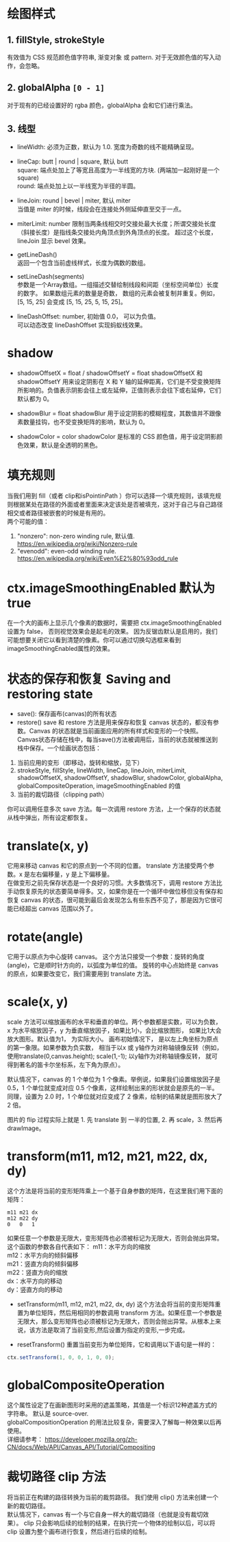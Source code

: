# 绘图样式





## 1. fillStyle, strokeStyle
有效值为 CSS 规范颜色值字符串, 渐变对象 或 pattern.
对于无效颜色值的写入动作，会忽略。  

## 2. globalAlpha  `[0 - 1]`
对于现有的已经设置好的 rgba 颜色，globalAlpha 会和它们进行乘法。  

## 3. 线型  
* lineWidth: 必须为正数，默认为 1.0. 
宽度为奇数的线不能精确呈现。

* lineCap:  butt | round | square, 默认 butt   
square: 端点处加上了等宽且高度为一半线宽的方块.  (两端加一起刚好是一个 square)  
round: 端点处加上以一半线宽为半径的半圆。  

* lineJoin:  round | bevel | miter, 默认 miter  
当值是 miter 的时候，线段会在连接处外侧延伸直至交于一点。   

* miterLimit: number
限制当两条线相交时交接处最大长度；所谓交接处长度（斜接长度）是指线条交接处内角顶点到外角顶点的长度。 
超过这个长度，lineJoin 显示 bevel 效果。  

* getLineDash()  
返回一个包含当前虚线样式，长度为偶数的数组。

* setLineDash(segments)  
参数是一个Array数组。一组描述交替绘制线段和间距（坐标空间单位）长度的数字。 如果数组元素的数量是奇数， 数组的元素会被复制并重复。例如， [5, 15, 25] 会变成 [5, 15, 25, 5, 15, 25]。

* lineDashOffset: number, 初始值 0.0， 可以为负值。  
可以动态改变 lineDashOffset 实现蚂蚁线效果。   



# shadow
* shadowOffsetX = float / shadowOffsetY = float
shadowOffsetX 和 shadowOffsetY 用来设定阴影在 X 和 Y 轴的延伸距离，它们是不受变换矩阵所影响的。负值表示阴影会往上或左延伸，正值则表示会往下或右延伸，它们默认都为 0。

* shadowBlur = float
shadowBlur 用于设定阴影的模糊程度，其数值并不跟像素数量挂钩，也不受变换矩阵的影响，默认为 0。

* shadowColor = color
shadowColor 是标准的 CSS 颜色值，用于设定阴影颜色效果，默认是全透明的黑色。

# 填充规则
当我们用到 fill（或者 clip和isPointinPath ）你可以选择一个填充规则，该填充规则根据某处在路径的外面或者里面来决定该处是否被填充，这对于自己与自己路径相交或者路径被嵌套的时候是有用的。   
两个可能的值：
1. "nonzero": non-zero winding rule, 默认值. https://en.wikipedia.org/wiki/Nonzero-rule  
2. "evenodd":  even-odd winding rule. https://en.wikipedia.org/wiki/Even%E2%80%93odd_rule     


# ctx.imageSmoothingEnabled 默认为 true  
在一个大的画布上显示几个像素的数据时，需要把 ctx.imageSmoothingEnabled 设置为 false， 否则视觉效果会是起毛的效果。
因为反锯齿默认是启用的，我们可能想要关闭它以看到清楚的像素。你可以通过切换勾选框来看到imageSmoothingEnabled属性的效果。

# 状态的保存和恢复 Saving and restoring state
* save(): 保存画布(canvas)的所有状态
* restore()
save 和 restore 方法是用来保存和恢复 canvas 状态的，都没有参数。Canvas 的状态就是当前画面应用的所有样式和变形的一个快照。
Canvas状态存储在栈中，每当save()方法被调用后，当前的状态就被推送到栈中保存。一个绘画状态包括：
1. 当前应用的变形（即移动，旋转和缩放，见下）
2. strokeStyle, fillStyle, lineWidth, lineCap, lineJoin, miterLimit, shadowOffsetX, shadowOffsetY, shadowBlur, shadowColor, globalAlpha, globalCompositeOperation, imageSmoothingEnabled 的值
3. 当前的裁切路径（clipping path）

你可以调用任意多次 save 方法。每一次调用 restore 方法，上一个保存的状态就从栈中弹出，所有设定都恢复。


# translate(x, y)
它用来移动 canvas 和它的原点到一个不同的位置。 
translate 方法接受两个参数。x 是左右偏移量，y 是上下偏移量。  
在做变形之前先保存状态是一个良好的习惯。大多数情况下，调用 restore 方法比手动恢复原先的状态要简单得多。又，如果你是在一个循环中做位移但没有保存和恢复 canvas 的状态，很可能到最后会发现怎么有些东西不见了，那是因为它很可能已经超出 canvas 范围以外了。

# rotate(angle)
它用于以原点为中心旋转 canvas。
这个方法只接受一个参数：旋转的角度(angle)，它是顺时针方向的，以弧度为单位的值。
旋转的中心点始终是 canvas 的原点，如果要改变它，我们需要用到 translate 方法。

# scale(x, y)
scale  方法可以缩放画布的水平和垂直的单位。两个参数都是实数，可以为负数，x 为水平缩放因子，y 为垂直缩放因子，如果比1小，会比缩放图形， 如果比1大会放大图形。默认值为1， 为实际大小。
画布初始情况下， 是以左上角坐标为原点的第一象限。如果参数为负实数， 相当于以x 或 y轴作为对称轴镜像反转（例如， 使用translate(0,canvas.height); scale(1,-1); 以y轴作为对称轴镜像反转， 就可得到著名的笛卡尔坐标系，左下角为原点）。

默认情况下，canvas 的 1 个单位为 1 个像素。举例说，如果我们设置缩放因子是 0.5，1 个单位就变成对应 0.5 个像素，这样绘制出来的形状就会是原先的一半。同理，设置为 2.0 时，1 个单位就对应变成了 2 像素，绘制的结果就是图形放大了 2 倍。

图片的 flip 过程实际上就是 1. 先 translate 到 一半的位置, 2. 再 scale，3. 然后再 drawImage。 

# transform(m11, m12, m21, m22, dx, dy)
这个方法是将当前的变形矩阵乘上一个基于自身参数的矩阵，在这里我们用下面的矩阵：
```
m11 m21 dx
m12 m22 dy
0 	0 	1
```
如果任意一个参数是无限大，变形矩阵也必须被标记为无限大，否则会抛出异常。
这个函数的参数各自代表如下：
m11：水平方向的缩放   
m12：水平方向的倾斜偏移   
m21：竖直方向的倾斜偏移   
m22：竖直方向的缩放   
dx：水平方向的移动    
dy：竖直方向的移动    

* setTransform(m11, m12, m21, m22, dx, dy)
这个方法会将当前的变形矩阵重置为单位矩阵，然后用相同的参数调用 transform 方法。如果任意一个参数是无限大，那么变形矩阵也必须被标记为无限大，否则会抛出异常。从根本上来说，该方法是取消了当前变形,然后设置为指定的变形,一步完成。

* resetTransform()
重置当前变形为单位矩阵，它和调用以下语句是一样的：
```js
ctx.setTransform(1, 0, 0, 1, 0, 0);
```

# globalCompositeOperation
这个属性设定了在画新图形时采用的遮盖策略，其值是一个标识12种遮盖方式的字符串。 默认是 source-over.   
globalCompositionOperation 的用法比较复杂，需要深入了解每一种效果以后再使用。  
详细请参考： https://developer.mozilla.org/zh-CN/docs/Web/API/Canvas_API/Tutorial/Compositing     


# 裁切路径 clip 方法
将当前正在构建的路径转换为当前的裁剪路径。
我们使用 clip() 方法来创建一个新的裁切路径。  
默认情况下，canvas 有一个与它自身一样大的裁切路径（也就是没有裁切效果）。
clip 只会影响后续的绘制的结果，在执行完一个物体的绘制以后，可以将 clip 设置为整个画布进行恢复，然后进行后续的绘制。  



